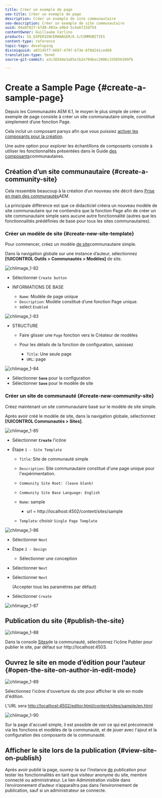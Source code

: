 ```yaml
---
title: Créer un exemple de page
seo-title: Créer un exemple de page
description: Créer un exemple de site communautaire
seo-description: Créer un exemple de site communautaire
uuid: 04a8f027-b7d8-493a-a9bd-5c4a6715d754
contentOwner: Guillaume Carlino
products: SG_EXPERIENCEMANAGER/6.5/COMMUNITIES
content-type: reference
topic-tags: developing
discoiquuid: a03145f7-6697-4797-b73e-6f8d241ce469
translation-type: tm+mt
source-git-commit: a3c303d4e3a85e1b2e794bec2006c335056309fb

---
```



# Create a Sample Page {#create-a-sample-page}

Depuis les Communautés AEM 6.1, le moyen le plus simple de créer un exemple de page consiste à créer un site communautaire simple, constitué simplement d’une fonction Page.

Cela inclut un composant parsys afin que vous puissiez [activer les composants pour la création](basics.md#accessing-communities-components).

Une autre option pour explorer les échantillons de composants consiste à utiliser les fonctionnalités présentées dans le Guide [des composants](components-guide.md)communautaires.

## Création d’un site communautaire {#create-a-community-site}

Cela ressemble beaucoup à la création d’un nouveau site décrit dans [Prise en main des communautés](getting-started.md)AEM.

La principale différence est que ce didacticiel créera un nouveau modèle de site communautaire qui ne contiendra que la fonction [](functions.md#page-function) Page afin de créer un site communautaire simple sans aucune autre fonctionnalité (autres que les fonctionnalités prédéfinies de base pour tous les sites communautaires).

### Créer un modèle de site {#create-new-site-template}

Pour commencer, créez un modèle [de site](sites.md)communautaire simple.

Dans la navigation globale sur une instance d’auteur, sélectionnez **[!UICONTROL Outils > Communautés > Modèles]** de site.

![chlimage_1-82](assets/chlimage_1-82.png)

* Sélectionner `Create button`
* INFORMATIONS DE BASE

   * `Name`: Modèle de page unique
   * `Description`: Modèle constitué d’une fonction Page unique.
   * select `Enabled`

![chlimage_1-83](assets/chlimage_1-83.png)

* STRUCTURE

   * Faire glisser une `Page` fonction vers le Créateur de modèles
   * Pour les détails de la fonction de configuration, saisissez

      * `Title`: Une seule page
      * `URL`: page

![chlimage_1-84](assets/chlimage_1-84.png)

* Sélectionner **`Save`** pour la configuration
* Sélectionner **`Save`** pour le modèle de site

### Créer un site de communauté {#create-new-community-site}

Créez maintenant un site communautaire basé sur le modèle de site simple.

Après avoir créé le modèle de site, dans la navigation globale, sélectionnez **[!UICONTROL Communautés > Sites]**.

![chlimage_1-85](assets/chlimage_1-85.png)

* Sélectionner **`Create`** l&#39;icône

* Étape `1 - Site Template`

   * `Title`: Site de communauté simple
   * `Description`: Site communautaire constitué d&#39;une page unique pour l&#39;expérimentation.
   * `Community Site Root: (leave blank)`
   * `Community Site Base Language: English`
   * `Name`: sample

      * url = http://localhost:4502/content/sites/sample
   * `Template`: choisir `Single Page Template`


![chlimage_1-86](assets/chlimage_1-86.png)

* Sélectionner `Next`
* Étape `2 - Design`

   * Sélectionner une conception

* Sélectionner `Next`
* Sélectionner `Next`

   (Accepter tous les paramètres par défaut)

* Sélectionner `Create`

![chlimage_1-87](assets/chlimage_1-87.png)

## Publication du site {#publish-the-site}

![chlimage_1-88](assets/chlimage_1-88.png)

Dans la console [Sites](sites-console.md)de la communauté, sélectionnez l’icône Publier pour publier le site, par défaut sur http://localhost:4503.

## Ouvrez le site en mode d’édition pour l’auteur {#open-the-site-on-author-in-edit-mode}

![chlimage_1-89](assets/chlimage_1-89.png)

Sélectionnez l&#39;icône d&#39;ouverture du site pour afficher le site en mode d&#39;édition.

L’URL sera [http://localhost:4502/editor.html/content/sites/sample/en.html](http://localhost:4502/editor.html/content/sites/sample/en.html)

![chlimage_1-90](assets/chlimage_1-90.png)

Sur la page d&#39;accueil simple, il est possible de voir ce qui est préconnecté via les fonctions et modèles de la communauté, et de jouer avec l&#39;ajout et la configuration des composants de la communauté.

## Afficher le site lors de la publication {#view-site-on-publish}

Après avoir publié la page, ouvrez-la sur l’instance [de](http://localhost:4503/content/sites/sample/en.html) publication pour tester les fonctionnalités en tant que visiteur anonyme du site, membre connecté ou administrateur. Le lien Administration visible dans l’environnement d’auteur n’apparaîtra pas dans l’environnement de publication, sauf si un administrateur se connecte.
